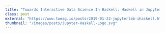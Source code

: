 ```yaml
---
title: "Towards Interactive Data Science In Haskell: Haskell in Jupyterlab"
class: post
external: "https://www.tweag.io/posts/2019-01-23-jupyterlab-ihaskell.html"
thumbnail: "/images/posts/Jupyter-Haskell-Logo.svg"
---
```


